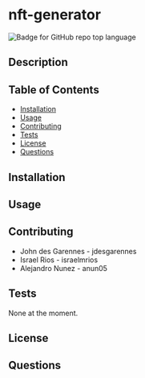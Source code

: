 # nft-generator

  ![Badge for GitHub repo top language](https://img.shields.io/static/v1?label=License&message=MIT&color=brightgreen) 
  

  ## Description
  


  ## Table of Contents
  * [Installation](#installation)
  * [Usage](#Usage)
  * [Contributing](#Contributing)
  * [Tests](#Tests)
  * [License](#License)
  * [Questions](#Questions)

  ## Installation


  ## Usage
  


  ## Contributing
 * John des Garennes - jdesgarennes
 *  Israel Rios - israelmrios 
 *  Alejandro Nunez - anun05

  ## Tests
  None at the moment.

  ## License
 

  ## Questions
